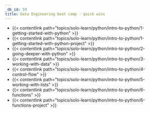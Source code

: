```yaml
---
_db_id: 59
title: Data Engineering boot camp - quick wins
---
```


- {{< contentlink path="topics/solo-learn/python/intro-to-python/1-getting-started-with-python" >}}
- {{< contentlink path="topics/solo-learn/python/intro-to-python/1-getting-started-with-python-project" >}}
- {{< contentlink path="topics/solo-learn/python/intro-to-python/2-going-deeper-with-python" >}}
- {{< contentlink path="topics/solo-learn/python/intro-to-python/3-working-with-data" >}}
- {{< contentlink path="topics/solo-learn/python/intro-to-python/4-control-flow" >}}
- {{< contentlink path="topics/solo-learn/python/intro-to-python/5-working-with-lists" >}}
- {{< contentlink path="topics/solo-learn/python/intro-to-python/6-functions" >}}
- {{< contentlink path="topics/solo-learn/python/intro-to-python/6-functions-project" >}}